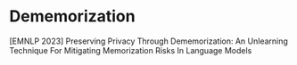 # Dememorization
[EMNLP 2023] Preserving Privacy Through Dememorization: An Unlearning Technique For Mitigating Memorization Risks In Language Models
